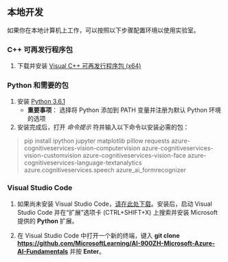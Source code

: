 ## 本地开发 

如果你在本地计算机上工作，可以按照以下步骤配置环境以使用实验室。  

### C++ 可再发行程序包 
1. 下载并安装 [Visual C++ 可再发行程序包 (x64)](https://aka.ms/vs/16/release/vc_redist.x64.exe) 

### Python 和需要的包 
1. 安装 [Python 3.6.1](https://www.python.org/downloads/release/python-361/)  
   - **重要事项**： 选择将 Python 添加到 PATH 变量并注册为默认 Python 环境的选项 
2. 安装完成后，打开 *命令提示* 符并输入以下命令以安装必需的包： 

> pip install ipython jupyter matplotlib pillow requests azure-cognitiveservices-vision-computervision azure-cognitiveservices-vision-customvision azure-cognitiveservices-vision-face azure-cognitiveservices-language-textanalytics azure.cognitiveservices.speech azure_ai_formrecognizer 

### Visual Studio Code 
1. 如果尚未安装 Visual Studio Code，[请在此处下载](https://code.visualstudio.com/Download)。安装后，启动 Visual Studio Code 并在“扩展”选项卡 (CTRL+SHIFT+X) 上搜索并安装 Microsoft 提供的 **Python** 扩展。

2. 在 Visual Studio Code 中打开一个新的终端，键入 **git clone https://github.com/MicrosoftLearning/AI-900ZH-Microsoft-Azure-AI-Fundamentals** 并按 **Enter**。 

